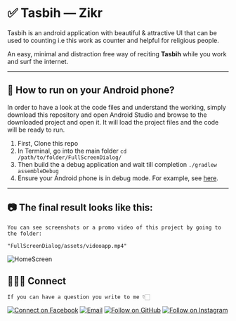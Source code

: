 # ✅ Tasbih — Zikr

Tasbih is an android application with beautiful & attractive UI that can be used to counting i.e 
this work as counter and helpful for religious people.

An easy, minimal and distraction free way of reciting **Tasbih** while you work and surf the internet.

---
## 📌 How to run on your Android phone?
In order to have a look at the code files and understand the working, simply download this repository
and open Android Studio and browse to the downloaded project and open it. It will load the project files and the code will be ready to run.

1. First, Clone this repo
2. In Terminal, go into the main folder `cd /path/to/folder/FullScreenDialog/`
3. Then build the a debug application and wait till completion `./gradlew assembleDebug`
4. Ensure your Android phone is in debug mode. For example, see [here](https://www.kingoapp.com/root-tutorials/how-to-enable-usb-debugging-mode-on-android.htm).
---

## 📷 The final result looks like this:
```
You can see screenshots or a promo video of this project by going to the folder:

"FullScreenDialog/assets/videoapp.mp4"
```
![HomeScreen](https://github.com/fotehkamolov96/FullScreenDialog/blob/main/assets/fullcustom.png?raw=true)

## 👨🏻‍💻 Connect
```
If you can have a question you write to me 👇🏻
```
<p align="left">
  <a href="https://www.facebook.com/foteh.kamoliddinov"><img title="Connect on Facebook" src="https://img.shields.io/badge/Facebook-1877F2?style=for-the-badge&logo=facebook&logoColor=white"/></a>
  <a href="mailto:kamolovfoteh.com"><img title="Email" src="https://img.shields.io/badge/Gmail-D14836?style=for-the-badge&logo=gmail&logoColor=white"/></a>
  <a href="https://github.com/fotehkamolov96"><img title="Follow on GitHub" src="https://img.shields.io/badge/GitHub-100000?style=for-the-badge&logo=github&logoColor=white"/></a>
  <a href="https://www.instagram.com/kamolovme"><img title="Follow on Instagram" src="https://img.shields.io/badge/Instagram-E4405F?style=for-the-badge&logo=instagram&logoColor=white"/></a>
</p>
